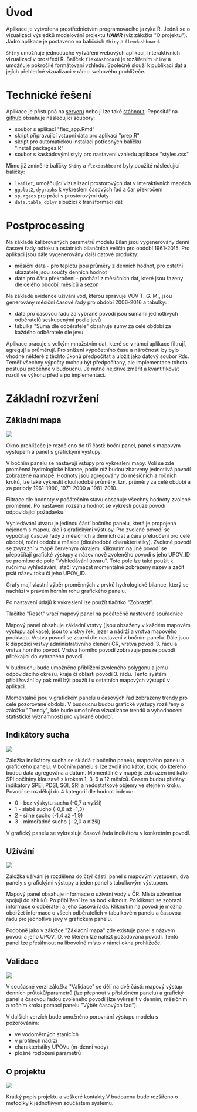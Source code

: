 # Úvod

Aplikace je vytvořena prostřednictvím programovacího jazyka R. Jedná se o vizualizaci výsledků modelování projektu __*HAMR*__ (viz záložka "O projektu"). Jádro aplikace je postaveno na balíčcích `Shiny` a `flexdashboard`. 

`Shiny` umožňuje jednoduché vytváření webových aplikací, interaktivních vizualizací v prostředí R. Balíček `flexdashboard` je rozšířením `Shiny` a umožňuje pokročilé formátovaní vzhledu. Společně slouží k publikaci dat a jejích přehledné vizualizaci v rámci webového prohlížeče.

# Technické řešení 

Aplikace je přístupná na [serveru](https://shiny.fzp.czu.cz/KVHEM/HAMR/) nebo ji lze také [stáhnout](https://github.com/KVHEM/Sucho). Repositář na [github](https://github.com/) obsahuje následující soubory:

* soubor s aplikací "flex_app.Rmd"
* skript připravující vstupní data pro aplikací "prep.R"
* skript pro automatickou instalaci potřebných balíčku "install.packages.R"
* soubor s kaskádovými styly pro nastavení vzhledu aplikace "styles.css"

Mimo již zmíněné balíčky `Shiny` a `flexdashboard` byly použité následující balíčky:

* `leaflet`, umožňující vizualizaci prostorových dat v interaktivních mapách
* `ggplot2`, `dygraphs` k vykreslení časových řad a čar překročení
* `sp`, `rgeos` pro práci s prostorovými daty
* `data.table`, `dplyr` sloužící k transformaci dat

# Postprocessing

Na základě kalibrovaných parametrů modelu Bilan jsou vygenerovány denní časové řady odtoku a ostatních bilančních veličin pro období 1961-2015. Pro aplikaci jsou dále vygenerovány další datové produkty: 

* měsíční data - pro teplotu jsou průměry z denních hodnot, pro ostatní ukazatele jsou součty denních hodnot
* data pro čáru překročení - pochází z měsíčních dat, které jsou řazeny dle celého období, měsíců a sezon

Na základě evidence užívání vod, kterou spravuje VÚV T. G. M., jsou generovány měsíční časové řady pro období 2006-2016 a tabulky: 

* data pro časovou řadu za vybrané povodí jsou sumami jednotlivých odběratelů seskupenými podle jevů
* tabulka "Suma dle odběratele" obsahuje sumy za celé období za každého odběratele dle jevu

Aplikace pracuje s velkým množstvím dat, které se v rámci aplikace filtrují, agregují a průměrují. Pro snížení výpočetního času a náročnosti by bylo vhodné některé z těchto úkonů předpočítat a uložit jako datový soubor Rds. Téměř všechny výpočty mohou být předpočítany, ale implementace tohoto postupu proběhne v budoucnu. Je nutné nejdříve změřit a kvantifikovat rozdíl ve výkonu před a po implementaci. 

# Základní rozvržení

## Základní mapa

![](manual/screenshots/ZM.png)

Okno prohlížeče je rozděleno do tří části: boční panel, panel s mapovým výstupem a panel s grafickými výstupy. 

V bočním panelu se nastavují vstupy pro vykreslení mapy. Volí se zde proměnná hydrologické bilance, podle níž budou zbarveny jednotlivá povodí zobrazené na mapě. Hodnoty jsou agregovány do měsíčních a ročních kroků, lze také vykreslit dlouhodobé průměry, tzn. průměry za celé období a za periody 1961-1990, 1971-2000 a 1981-2010.

Filtrace dle hodnoty v počátečním stavu obsahuje všechny hodnoty zvolené proměnné. Po nastavení rozsahu hodnot se vykreslí pouze povodí odpovídající požadavku. 

Vyhledávání útvaru je jedinou částí bočního panelu, která je propojená nejenom s mapou, ale i s grafickými výstupy. Pro zvolené povodí se vypočítají časové řady z měsíčních a denních dat a čára překročení pro celé období, roční období a měsíce (dlouhodobé charakteristiky). Zvolené povodí se zvýrazní v mapě červeným okrajem. Kliknutím na jiné povodí se přepočítají grafické výstupy a název nově zvoleného povodí s jeho UPOV_ID se promítne do pole "Vyhledávání útvaru". Toto pole lze také použít k ručnímu vyhledávání; stačí vymazat momentálně zobrazený název a začít psát název toku či jeho UPOV_ID.

Grafy mají vlastní výběr proměnných z prvků hydrologické bilance, který se nachází v pravém horním rohu grafického panelu.

Po nastavení údajů k vykreslení lze použít tlačítko "Zobrazit".

Tlačítko "Reset" vrací mapový panel na počátečně nastavené souřadnice

Mapový panel obsahuje základní vrstvy (jsou obsaženy v každém mapovém výstupu aplikace), jsou to vrstvy řek, jezer a nádrží a vrstva mapového podkladu. Vrstva povodí se zbarví dle nastavení v bočním panelu. Dále jsou k dispozici vrstvy administrativního členění ČR, vrstva povodí 3. řádu a vrstva horního povodí. Vrstva horního povodí zobrazuje pouze povodí přitékající do vybraného povodí.

V budoucnu bude umožněno přiblížení zvoleného polygonu a jemu odpovídacího okresu, kraje či oblasti povodí 3. řádu. Tento systém přibližování by pak měl být použít i u ostatních mapových výstupů v aplikaci.

Momentálně jsou v grafickém panelu u časových řad zobrazeny trendy pro celé pozorované období. V budoucnu budou grafické výstupy rozšířeny o záložku "Trendy", kde bude umožněna vizualizace trendů a vyhodnocení statistické významnosti pro vybrané období.


## Indikátory sucha 

![](manual/screenshots/indikatory.png)

Záložka indikátory sucha se skládá z bočního panelu, mapového panelu a grafického panelu. V bočním panelu si lze zvolit indikátor, krok, do kterého budou data agregována a datum. Momentálně v mapě je zobrazen indikátor SPI počítány klouzavě s krokem 1, 3, 6 a 12 měsíců. Časem budou přidány indikátory SPEI, PDSI, SGI, SRI a nedostatkové objemy ve stejném kroku. Povodí se rozdělují do 4 kategorií dle hodnot indexu:

+ 0 - bez výskytu sucha (-0,7 a vyšší)
+ 1 - slabé sucho (-0,8 až -1,3)
+ 2 - silné sucho (-1,4 až -1,9)
+ 3 - mimořádné sucho (- 2,0 a nižší) 

V grafický panelu se vykresluje časová řada indikátoru v konkretním povodí.

## Užívání

![](manual/screenshots/uzivani.png)

Záložka užívání je rozdělena do čtyř části: panel s mapovým výstupem, dva panely s grafickými výstupy a jeden panel s tabulkovým výstupem. 

Mapový panel obsahuje informace o užívání vody v ČR. Místa užívání se spojují do shluků. Po přiblížení lze na bod kliknout. Po kliknutí se zobrazí informace o odběrateli a jeho časová řada. Kliknutím na povodí je možno obdržet informace o všech odběratelích v tabulkovém panelu a časovou řadu pro jednotlivé jevy v grafickém panelu.

Podobně jako v záložce "Základní mapa" zde existuje panel s názvem povodí a jeho UPOV_ID, ve kterém lze nalézt požadovaná povodí. Tento panel lze přetáhnout na libovolné místo v rámci okna prohlížeče. 

## Validace

![](manual/screenshots/validace.gif)

V současné verzi záložka "Validace" se dělí na dvě částí: mapový výstup denních průtoků/parametrů (lze přepnout v příslušném panelu) a grafický panel s časovou řadou zvoleného povodí (lze vykreslit v denním, měsíčním a ročním kroku pomocí panelu "Výběr časových řad").

V dalších verzích bude umožněno porovnání výstupu modelu s pozorováním:

* ve vodoměrných stanicích
* v profilech nádrží
* charakteristiky UPOVu (m-denni vody)
* plošné rozložení parametrů

## O projektu

![](manual/screenshots/o_projektu.png)

Krátký popis projektu a veškeré kontakty.V budoucnu bude rozšířeno o metodiky k jednotlivým součástem systému.
